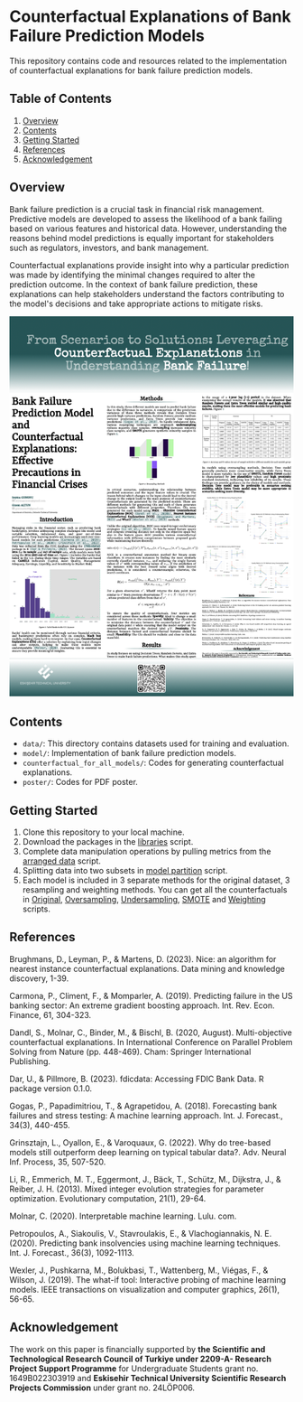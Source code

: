 # Counterfactual Explanations of Bank Failure Prediction Models

This repository contains code and resources related to the implementation of counterfactual explanations for bank failure prediction models.

## Table of Contents

1. [Overview](#overview)
2. [Contents](#contents)
3. [Getting Started](#getting-started)
4. [References](#references)
5. [Acknowledgement](#acknowledgement)

## Overview <a name="overview"></a>

Bank failure prediction is a crucial task in financial risk management. Predictive models are developed to assess the likelihood of a bank failing based on various features and historical data. However, understanding the reasons behind model predictions is equally important for stakeholders such as regulators, investors, and bank management.

Counterfactual explanations provide insight into why a particular prediction was made by identifying the minimal changes required to alter the prediction outcome. In the context of bank failure prediction, these explanations can help stakeholders understand the factors contributing to the model's decisions and take appropriate actions to mitigate risks.

![](poster/poster.png)

## Contents <a name="contents"></a>

- `data/`: This directory contains datasets used for training and evaluation.
- `model/`: Implementation of bank failure prediction models.
- `counterfactual_for_all_models/`: Codes for generating counterfactual explanations.
- `poster/`: Codes for PDF poster.

## Getting Started  <a name="getting-started"></a>

1. Clone this repository to your local machine.
2. Download the packages in the [libraries](https://github.com/seymagnn/UYIK2024_Counterfactual_Explanations_of_Bank_Failure_Prediction_Models/blob/main/libraries.R) script.
3. Complete data manipulation operations by pulling metrics from the [arranged data](https://github.com/seymagnn/UYIK2024_Counterfactual_Explanations_of_Bank_Failure_Prediction_Models/blob/main/data/arranging_data.R) script.
4. Splitting data into two subsets in [model partition](https://github.com/seymagnn/UYIK2024_Counterfactual_Explanations_of_Bank_Failure_Prediction_Models/blob/main/model/model_partition.R) script.
5. Each model is included in 3 separate methods for the original dataset, 3 resampling and weighting methods. You can get all the counterfactuals in [Original](https://github.com/seymagnn/Counterfactual_Explanations_of_Bank_Failure_Prediction_Models/tree/main/counterfactuals_for_all_models/original), [Oversampling](https://github.com/seymagnn/Counterfactual_Explanations_of_Bank_Failure_Prediction_Models/tree/main/counterfactuals_for_all_models/oversampling), [Undersampling](https://github.com/seymagnn/Counterfactual_Explanations_of_Bank_Failure_Prediction_Models/tree/main/counterfactuals_for_all_models/undersampling), [SMOTE](https://github.com/seymagnn/Counterfactual_Explanations_of_Bank_Failure_Prediction_Models/tree/main/counterfactuals_for_all_models/smote) and [Weighting](https://github.com/seymagnn/Counterfactual_Explanations_of_Bank_Failure_Prediction_Models/tree/main/counterfactuals_for_all_models/weighting) scripts.

## References  <a name="references"></a>

Brughmans, D., Leyman, P., & Martens, D. (2023). Nice: an algorithm for nearest instance counterfactual explanations. Data mining and knowledge discovery, 1-39.

Carmona, P., Climent, F., & Momparler, A. (2019). Predicting failure in the US banking sector: An extreme gradient boosting approach. Int. Rev. Econ. Finance, 61, 304-323.

Dandl, S., Molnar, C., Binder, M., & Bischl, B. (2020, August). Multi-objective counterfactual explanations. In International Conference on Parallel Problem Solving from Nature (pp. 448-469). Cham: Springer International Publishing.

Dar, U., & Pillmore, B. (2023). fdicdata: Accessing FDIC Bank Data. R package version 0.1.0.

Gogas, P., Papadimitriou, T., & Agrapetidou, A. (2018). Forecasting bank failures and stress testing: A machine learning approach. Int. J. Forecast., 34(3), 440-455.

Grinsztajn, L., Oyallon, E., & Varoquaux, G. (2022). Why do tree-based models still outperform deep learning on typical tabular data?. Adv. Neural Inf. Process, 35, 507-520.

Li, R., Emmerich, M. T., Eggermont, J., Bäck, T., Schütz, M., Dijkstra, J., & Reiber, J. H. (2013). Mixed integer evolution strategies for parameter optimization. Evolutionary computation, 21(1), 29-64.

Molnar, C. (2020). Interpretable machine learning. Lulu. com.

Petropoulos, A., Siakoulis, V., Stavroulakis, E., & Vlachogiannakis, N. E. (2020). Predicting bank insolvencies using machine learning techniques. Int. J. Forecast., 36(3), 1092-1113.

Wexler, J., Pushkarna, M., Bolukbasi, T., Wattenberg, M., Viégas, F., & Wilson, J. (2019). The what-if tool: Interactive probing of machine learning models. IEEE transactions on visualization and computer graphics, 26(1), 56-65.


## Acknowledgement  <a name="acknowledgement"></a>

The work on this paper is financially supported by **the Scientific and Technological Research Council of Turkiye under 2209-A- Research Project Support Programme** for Undergraduate Students grant no. 1649B022303919 and **Eskisehir Technical University Scientific Research Projects Commission** under grant no. 24LÖP006.
